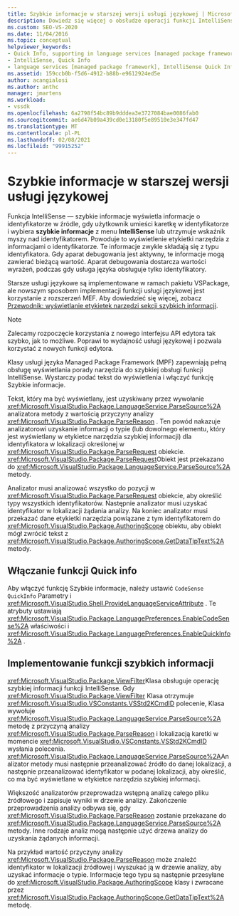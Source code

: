 ```yaml
---
title: Szybkie informacje w starszej wersji usługi językowej | Microsoft Docs
description: Dowiedz się więcej o obsłudze operacji funkcji IntelliSense Quick info do wyświetlania informacji o identyfikatorze.
ms.custom: SEO-VS-2020
ms.date: 11/04/2016
ms.topic: conceptual
helpviewer_keywords:
- Quick Info, supporting in language services [managed package framework]
- IntelliSense, Quick Info
- language services [managed package framework], IntelliSense Quick Info
ms.assetid: 159ccb0b-f5d6-4912-b88b-e9612924ed5e
author: acangialosi
ms.author: anthc
manager: jmartens
ms.workload:
- vssdk
ms.openlocfilehash: 6a2798f54bc89b9dddea3e3727084bae0086fab0
ms.sourcegitcommit: ae6d47b09a439cd0e13180f5e89510e3e347fd47
ms.translationtype: MT
ms.contentlocale: pl-PL
ms.lasthandoff: 02/08/2021
ms.locfileid: "99915252"
---
```

# <a name="quick-info-in-a-legacy-language-service"></a>Szybkie informacje w starszej wersji usługi językowej
Funkcja IntelliSense — szybkie informacje wyświetla informacje o identyfikatorze w źródle, gdy użytkownik umieści karetkę w identyfikatorze i wybiera **szybkie informacje** z menu **IntelliSense** lub utrzymuje wskaźnik myszy nad identyfikatorem. Powoduje to wyświetlenie etykietki narzędzia z informacjami o identyfikatorze. Te informacje zwykle składają się z typu identyfikatora. Gdy aparat debugowania jest aktywny, te informacje mogą zawierać bieżącą wartość. Aparat debugowania dostarcza wartości wyrażeń, podczas gdy usługa języka obsługuje tylko identyfikatory.

 Starsze usługi językowe są implementowane w ramach pakietu VSPackage, ale nowszym sposobem implementacji funkcji usługi językowej jest korzystanie z rozszerzeń MEF. Aby dowiedzieć się więcej, zobacz [Przewodnik: wyświetlanie etykietek narzędzi sekcji szybkich informacji](../../extensibility/walkthrough-displaying-quickinfo-tooltips.md).

> [!NOTE]
> Zalecamy rozpoczęcie korzystania z nowego interfejsu API edytora tak szybko, jak to możliwe. Poprawi to wydajność usługi językowej i pozwala korzystać z nowych funkcji edytora.

 Klasy usługi języka Managed Package Framework (MPF) zapewniają pełną obsługę wyświetlania porady narzędzia do szybkiej obsługi funkcji IntelliSense. Wystarczy podać tekst do wyświetlenia i włączyć funkcję Szybkie informacje.

 Tekst, który ma być wyświetlany, jest uzyskiwany przez wywołanie <xref:Microsoft.VisualStudio.Package.LanguageService.ParseSource%2A> analizatora metody z wartością przyczyny analizy <xref:Microsoft.VisualStudio.Package.ParseReason> . Ten powód nakazuje analizatorowi uzyskanie informacji o typie (lub dowolnego elementu, który jest wyświetlany w etykietce narzędzia szybkiej informacji) dla identyfikatora w lokalizacji określonej w <xref:Microsoft.VisualStudio.Package.ParseRequest> obiekcie. <xref:Microsoft.VisualStudio.Package.ParseRequest>Obiekt jest przekazano do <xref:Microsoft.VisualStudio.Package.LanguageService.ParseSource%2A> metody.

 Analizator musi analizować wszystko do pozycji w <xref:Microsoft.VisualStudio.Package.ParseRequest> obiekcie, aby określić typy wszystkich identyfikatorów. Następnie analizator musi uzyskać identyfikator w lokalizacji żądania analizy. Na koniec analizator musi przekazać dane etykietki narzędzia powiązane z tym identyfikatorem do <xref:Microsoft.VisualStudio.Package.AuthoringScope> obiektu, aby obiekt mógł zwrócić tekst z <xref:Microsoft.VisualStudio.Package.AuthoringScope.GetDataTipText%2A> metody.

## <a name="enabling-the-quick-info-feature"></a>Włączanie funkcji Quick info
 Aby włączyć funkcję Szybkie informacje, należy ustawić `CodeSense` `QuickInfo` Parametry i <xref:Microsoft.VisualStudio.Shell.ProvideLanguageServiceAttribute> . Te atrybuty ustawiają <xref:Microsoft.VisualStudio.Package.LanguagePreferences.EnableCodeSense%2A> właściwości i <xref:Microsoft.VisualStudio.Package.LanguagePreferences.EnableQuickInfo%2A> .

## <a name="implementing-the-quick-info-feature"></a>Implementowanie funkcji szybkich informacji
 <xref:Microsoft.VisualStudio.Package.ViewFilter>Klasa obsługuje operację szybkiej informacji funkcji IntelliSense. Gdy <xref:Microsoft.VisualStudio.Package.ViewFilter> Klasa otrzymuje <xref:Microsoft.VisualStudio.VSConstants.VSStd2KCmdID> polecenie, Klasa wywołuje <xref:Microsoft.VisualStudio.Package.LanguageService.ParseSource%2A> metodę z przyczyną analizy <xref:Microsoft.VisualStudio.Package.ParseReason> i lokalizacją karetki w momencie <xref:Microsoft.VisualStudio.VSConstants.VSStd2KCmdID> wysłania polecenia. <xref:Microsoft.VisualStudio.Package.LanguageService.ParseSource%2A>Analizator metody musi następnie przeanalizować źródło do danej lokalizacji, a następnie przeanalizować identyfikator w podanej lokalizacji, aby określić, co ma być wyświetlane w etykietce narzędzia szybkiej informacji.

 Większość analizatorów przeprowadza wstępną analizę całego pliku źródłowego i zapisuje wyniki w drzewie analizy. Zakończenie przeprowadzenia analizy odbywa się, gdy <xref:Microsoft.VisualStudio.Package.ParseReason> zostanie przekazane do <xref:Microsoft.VisualStudio.Package.LanguageService.ParseSource%2A> metody. Inne rodzaje analiz mogą następnie użyć drzewa analizy do uzyskania żądanych informacji.

 Na przykład wartość przyczyny analizy <xref:Microsoft.VisualStudio.Package.ParseReason> może znaleźć identyfikator w lokalizacji źródłowej i wyszukać ją w drzewie analizy, aby uzyskać informacje o typie. Informacje tego typu są następnie przesyłane do <xref:Microsoft.VisualStudio.Package.AuthoringScope> klasy i zwracane przez <xref:Microsoft.VisualStudio.Package.AuthoringScope.GetDataTipText%2A> metodę.
